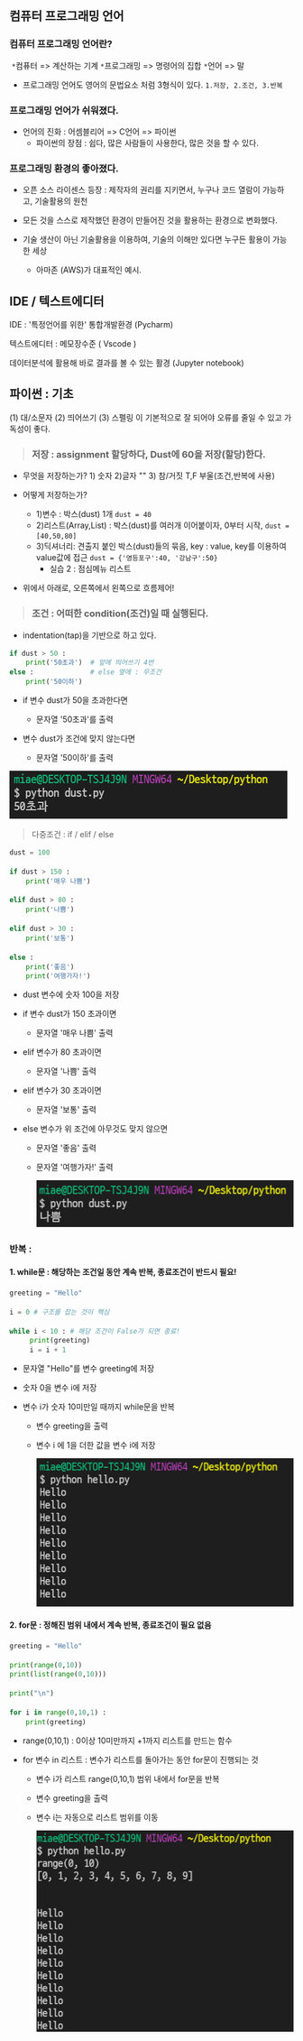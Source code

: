 ## 컴퓨터 프로그래밍 언어

### 	컴퓨터 프로그래밍 언어란?

​	`*`컴퓨터 => 계산하는 기계	`*`프로그래밍 => 명령어의 집합 	`*`언어 => 말

- 프로그래밍 언어도 영어의 문법요소 처럼 3형식이 있다. `1.저장, 2.조건, 3.반복`

### 	

### 	프로그래밍 언어가 쉬워졌다.

- 언어의 진화 : 어셈블리어 => C언어 => 파이썬
  - 파이썬의 장점 : 쉽다, 많은 사람들이 사용한다, 많은 것을 할 수 있다.

### 	

### 	프로그래밍 환경의 좋아졌다.

- 오픈 소스 라이센스 등장 : 제작자의 권리를 지키면서, 누구나 코드 열람이 가능하고, 기술활용의 원천

- 모든 것을 스스로 제작했던 환경이 만들어진 것을 활용하는 환경으로 변화했다.
- 기술 생산이 아닌 기술활용을 이용하여, 기술의 이해만 있다면 누구든 활용이 가능한 세상
  - 아마존 (AWS)가 대표적인 예시.



## IDE / 텍스트에디터

IDE : '특정언어를 위한' 통합개발환경 (Pycharm) 

텍스트에디터 : 메모장수준 ( Vscode )

데이터분석에 활용해 바로 결과를 볼 수 있는 활경 (Jupyter notebook)



## 파이썬 : 기초

(1) 대/소문자  (2) 띄어쓰기  (3)  스펠링  이 기본적으로 잘 되어야 오류를 줄일 수 있고 가독성이 좋다.



> ### 저장 : assignment 할당하다, Dust에 60을 저장(할당)한다.

- 무엇을 저장하는가? 1) 숫자 2)글자 "" 3) 참/거짓 T,F 부울(조건,반복에 사용)
- 어떻게 저장하는가? 
  - 1)변수 : 박스(dust) 1개 `dust = 40`
  - 2)리스트(Array,List) : 박스(dust)를 여러개 이어붙이자, 0부터 시작, `dust = [40,50,80]` 
  - 3)딕셔너리: 견출지 붙인 박스(dust)들의 묶음, key : value, key를 이용하여 value값에 접근 `dust = {'영등포구':40, '강남구':50}`
    - 실습 2 : 점심메뉴 리스트 

- 위에서 아래로, 오른쪽에서 왼쪽으로 흐름제어!

> ### 조건 : 어떠한 condition(조건)일 때 실행된다.

- indentation(tap)을 기반으로 하고 있다.

```python
if dust > 50 :
    print('50초과')  # 앞에 띄어쓰기 4번
else :				# else 옆에 : 무조건
    print('50이하')
```

- if 변수 dust가 50을 초과한다면
  - 문자열 '50초과'를 출력

- 변수 dust가 조건에 맞지 않는다면
  - 문자열 '50이하'를 출력

![image-20220114162611971](python_basic.assets/image-20220114162611971.png)

> 다중조건 : if / elif / else

```python
dust = 100

if dust > 150 : 
    print('매우 나쁨')

elif dust > 80 :
    print('나쁨')

elif dust > 30 :
    print('보통')

else :
    print('좋음')
    print('여행가자!')
```

- dust 변수에 숫자 100을 저장

- if 변수 dust가 150 초과이면

  - 문자열 '매우 나쁨' 출력

- elif  변수가 80 초과이면

  - 문자열 '나쁨' 출력

- elif 변수가 30 초과이면

  - 문자열 '보통' 출력

- else 변수가 위 조건에 아무것도 맞지 않으면

  - 문자열 '좋음' 출력

  - 문자열 '여행가자!' 출력

    ![image-20220114160326098](python_IDE.assets/image-20220114160326098.png)

    

### 	반복 :

#### 	1. while문 : 해당하는 조건일 동안 계속 반복, 종료조건이 반드시 필요!

```python
greeting = "Hello"

i = 0 # 구조를 잡는 것이 핵심

while i < 10 : # 해당 조건이 False가 되면 종료!
     print(greeting)
     i = i + 1
```

- 문자열 "Hello"를 변수 greeting에 저장

- 숫자 0을 변수 i에 저장

- 변수 i가 숫자 10미만일 때까지 while문을 반복

  - 변수 greeting을 출력

  - 변수 i 에 1을 더한 값을 변수 i에 저장 

    ![image-20220114155130518](python_IDE.assets/image-20220114155130518.png)

    

#### 	2. for문 :  정해진 범위 내에서 계속 반복, 종료조건이 필요 없음

```python
greeting = "Hello"

print(range(0,10))
print(list(range(0,10)))

print("\n")

for i in range(0,10,1) :
    print(greeting)
```

- range(0,10,1) : 0이상 10미만까지 +1까지 리스트를 만드는 함수

- for 변수 in 리스트 : 변수가 리스트를 돌아가는 동안 for문이 진행되는 것

  - 변수 i가 리스트 range(0,10,1) 범위 내에서 for문을 반복

  - 변수 greeting을 출력

  - 변수 i는 자동으로 리스트 범위를 이동

    ![image-20220114155938691](python_IDE.assets/image-20220114155938691.png)